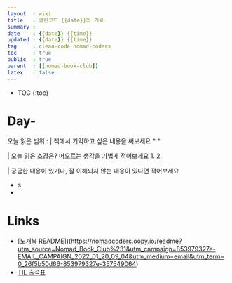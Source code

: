 ```yaml
---
layout  : wiki
title   : 클린코드 {{date}}의 기록
summary : 
date    : {{date}} {{time}}
updated : {{date}} {{time}}
tag     : clean-code nomad-coders
toc     : true
public  : true
parent  : [[nomad-book-club]]
latex   : false
---
```

* TOC
{:toc}

# Day-
오늘 읽은 범위 : 
| 책에서 기억하고 싶은 내용을 써보세요
* 
* 

| 오늘 읽은 소감은? 떠오르는 생각을 가볍게 적어보세요
1. 
2. 

| 궁금한 내용이 있거나, 잘 이해되지 않는 내용이 있다면 적어보세요
* s
* 

# Links
* [노개북 README])(https://nomadcoders.oopy.io/readme?utm_source=Nomad_Book_Club%231&utm_campaign=853979327e-EMAIL_CAMPAIGN_2022_01_20_09_04&utm_medium=email&utm_term=0_26f5b50d66-853979327e-357549064)
* [TIL 출석표](https://docs.google.com/spreadsheets/d/1Cy2NOnfFDP6Y1snkd3nL5VidLDmBq8C9696iTwbc_K0/edit#gid=0)